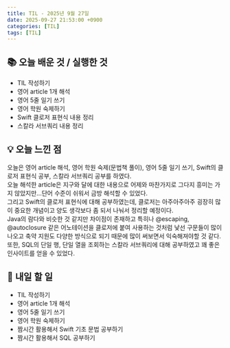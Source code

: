 ```yaml
---
title: TIL - 2025년 9월 27일
date: 2025-09-27 21:53:00 +0900
categories: [TIL]
tags: [TIL]
---
```


## 📚 **오늘 배운 것 / 실행한 것**

- TIL 작성하기
- 영어 article 1개 해석
- 영어 5줄 일기 쓰기
- 영어 학원 숙제하기
- Swift 클로저 표현식 내용 정리
- 스칼라 서브쿼리 내용 정리

## 💡 **오늘 느낀 점**

오늘은 영어 article 해석, 영어 학원 숙제(문법책 풀이), 영어 5줄 일기 쓰기, Swift의 클로저 표현식 공부, 스칼라 서브쿼리 공부를 하였다.<br>
오늘 해석한 article은 지구와 달에 대한 내용으로 어제와 마찬가지로 그다지 흥미는 가지 않았지만...단어 수준이 쉬워서 금방 해석할 수 있었다.<br>
그리고 Swift의 클로저 표현식에 대해 공부하였는데, 클로저는 아주아주아주 굉장히 많이 중요한 개념이고 양도 생각보다 좀 되서 나눠서 정리할 예정이다.<br>
Java의 람다와 비슷한 것 같지만 차이점이 존재하고 특히나 @escaping, @autoclosure 같은 어노테이션을 클로저에 붙여 사용하는 것처럼 낯선 구문들이 많이 나오고 축약 지원도 다양한 방식으로 되기 때문에 많이 써보면서 익숙해져야할 것 같다.<Br>
또한, SQL의 단일 행, 단일 열을 조회하는 스칼라 서브쿼리에 대해 공부하였고 꽤 좋은 인사이트를 얻을 수 있었다.

## 🎯 **내일 할 일**

- TIL 작성하기
- 영어 article 1개 해석
- 영어 5줄 일기 쓰기
- 영어 학원 숙제하기
- 짬시간 활용해서 Swift 기초 문법 공부하기
- 짬시간 활용해서 SQL 공부하기